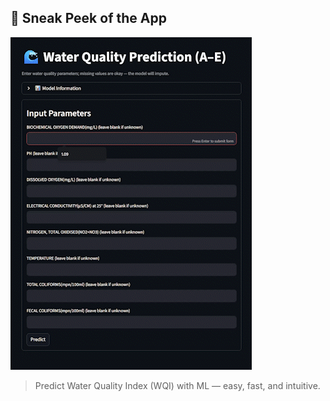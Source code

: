 ## 🌊 Sneak Peek of the App

![Water Quality App Preview](Preview03.gif)

> Predict Water Quality Index (WQI) with ML — easy, fast, and intuitive.

